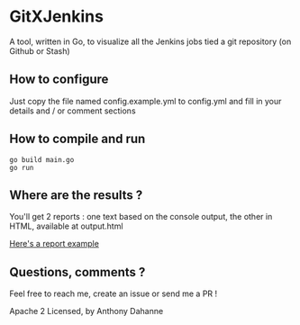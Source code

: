 GitXJenkins
===========

A tool, written in Go, to visualize all the Jenkins jobs tied a git repository (on Github or Stash)

## How to configure
Just copy the file named config.example.yml to config.yml and fill in your details and / or comment sections

## How to compile and run

    go build main.go
    go run
    
## Where are the results ?
You'll get 2 reports : one text based on the console output, the other in HTML, available at output.html

[Here's a report example](https://anthonydahanne.github.io/GitXJenkins/example.html)

## Questions, comments ?
Feel free to reach me, create an issue or send me a PR !

Apache 2 Licensed, by Anthony Dahanne
